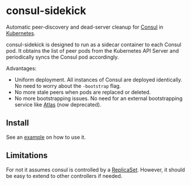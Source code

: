 # consul-sidekick

Automatic peer-discovery and dead-server cleanup for
[Consul](https://www.consul.io/) in [Kubernetes](https://kubernetes.io/).

consul-sidekick is designed to run as a sidecar container to each Consul pod. It
obtains the list of peer pods from the Kubernetes API Server and periodically
syncs the Consul pod accordingly.

Advantages:
* Uniform deployment. All instances of Consul are deployed identically. No need
  to worry about the `-bootstrap` flag.
* No more stale peers when pods are replaced or deleted.
* No more bootstrapping issues. No need for an external bootstrapping service
  like [Atlas](https://www.consul.io/docs/guides/atlas.html) (now deprecated).

## Install

See an [example](/examples) on how to use it.

## Limitations

For not it assumes consul is controlled by a
[ReplicaSet](https://kubernetes.io/docs/concepts/workloads/controllers/replicaset/).
However, it should be easy to extend to other controllers if needed.
